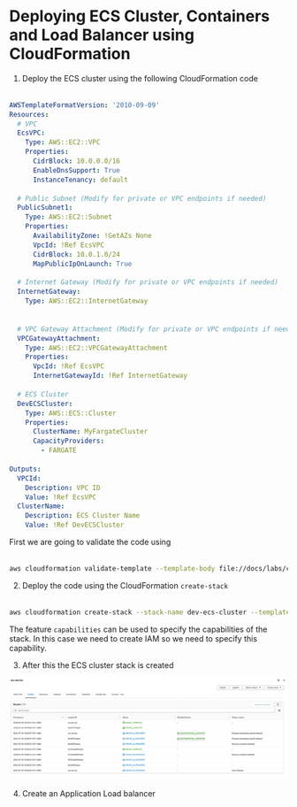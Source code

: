 # Deploying ECS Cluster, Containers and Load Balancer using CloudFormation

1. Deploy the ECS cluster using the following CloudFormation code


```yaml

AWSTemplateFormatVersion: '2010-09-09'
Resources:
  # VPC
  EcsVPC:
    Type: AWS::EC2::VPC
    Properties:
      CidrBlock: 10.0.0.0/16
      EnableDnsSupport: True
      InstanceTenancy: default

  # Public Subnet (Modify for private or VPC endpoints if needed)
  PublicSubnet1:
    Type: AWS::EC2::Subnet
    Properties:
      AvailabilityZone: !GetAZs None
      VpcId: !Ref EcsVPC
      CidrBlock: 10.0.1.0/24
      MapPublicIpOnLaunch: True

  # Internet Gateway (Modify for private or VPC endpoints if needed)
  InternetGateway:
    Type: AWS::EC2::InternetGateway
    

  # VPC Gateway Attachment (Modify for private or VPC endpoints if needed)
  VPCGatewayAttachment:
    Type: AWS::EC2::VPCGatewayAttachment
    Properties:
      VpcId: !Ref EcsVPC
      InternetGatewayId: !Ref InternetGateway

  # ECS Cluster
  DevECSCluster:
    Type: AWS::ECS::Cluster
    Properties:
      ClusterName: MyFargateCluster
      CapacityProviders:
        - FARGATE

Outputs:
  VPCId:
    Description: VPC ID
    Value: !Ref EcsVPC
  ClusterName:
    Description: ECS Cluster Name
    Value: !Ref DevECSCluster


```

First we are going to validate the code using 

```bash

aws cloudformation validate-template --template-body file://docs/labs/cloudformation/ecs/ecs-cluster-vpc.yaml

```


2. Deploy the code using the CloudFormation `create-stack`


```bash
 
aws cloudformation create-stack --stack-name dev-ecs-cluster --template-body file://docs/labs/cloudformation/ecs/ecs-cluster-vpc.yaml --capabilities CAPABILITY_IAM

```
The feature `capabilities` can be used to specify the capabilities of the stack. In this case we need to create IAM so we need to specify this capability.

3. After this the ECS cluster stack is created

![alt text](images/cf-1.png)

4. Create an Application Load balancer